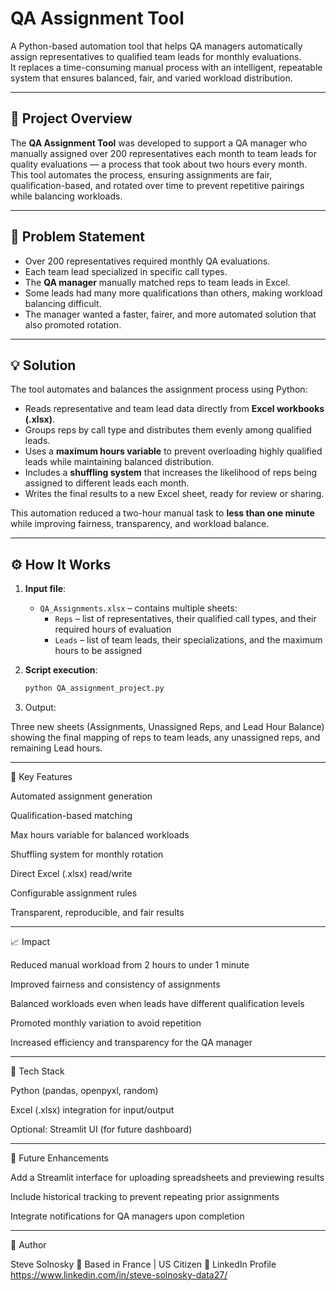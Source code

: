 # QA Assignment Tool

A Python-based automation tool that helps QA managers automatically assign representatives to qualified team leads for monthly evaluations.  
It replaces a time-consuming manual process with an intelligent, repeatable system that ensures balanced, fair, and varied workload distribution.

---

## 🧩 Project Overview

The **QA Assignment Tool** was developed to support a QA manager who manually assigned over 200 representatives each month to team leads for quality evaluations — a process that took about two hours every month.  
This tool automates the process, ensuring assignments are fair, qualification-based, and rotated over time to prevent repetitive pairings while balancing workloads.

---

## 🎯 Problem Statement

- Over 200 representatives required monthly QA evaluations.  
- Each team lead specialized in specific call types.  
- The **QA manager** manually matched reps to team leads in Excel.  
- Some leads had many more qualifications than others, making workload balancing difficult.  
- The manager wanted a faster, fairer, and more automated solution that also promoted rotation.

---

## 💡 Solution

The tool automates and balances the assignment process using Python:
- Reads representative and team lead data directly from **Excel workbooks (.xlsx)**.  
- Groups reps by call type and distributes them evenly among qualified leads.  
- Uses a **maximum hours variable** to prevent overloading highly qualified leads while maintaining balanced distribution.  
- Includes a **shuffling system** that increases the likelihood of reps being assigned to different leads each month.  
- Writes the final results to a new Excel sheet, ready for review or sharing.  

This automation reduced a two-hour manual task to **less than one minute** while improving fairness, transparency, and workload balance.

---

## ⚙️ How It Works

1. **Input file**:  
   - `QA_Assignments.xlsx` – contains multiple sheets:
     - `Reps` – list of representatives, their qualified call types, and their required hours of evaluation 
     - `Leads` – list of team leads, their specializations, and the maximum hours to be assigned 

2. **Script execution**:
   ```bash
   python QA_assignment_project.py

3. Output:

Three new sheets (Assignments, Unassigned Reps, and Lead Hour Balance) showing the final mapping of reps to team leads, any unassigned reps, and remaining Lead hours.





---

🧠 Key Features

Automated assignment generation

Qualification-based matching

Max hours variable for balanced workloads

Shuffling system for monthly rotation

Direct Excel (.xlsx) read/write

Configurable assignment rules

Transparent, reproducible, and fair results



---

📈 Impact

Reduced manual workload from 2 hours to under 1 minute

Improved fairness and consistency of assignments

Balanced workloads even when leads have different qualification levels

Promoted monthly variation to avoid repetition

Increased efficiency and transparency for the QA manager



---

🧰 Tech Stack

Python (pandas, openpyxl, random)

Excel (.xlsx) integration for input/output

Optional: Streamlit UI (for future dashboard)



---

🚀 Future Enhancements

Add a Streamlit interface for uploading spreadsheets and previewing results

Include historical tracking to prevent repeating prior assignments

Integrate notifications for QA managers upon completion



---

👤 Author

Steve Solnosky
📍 Based in France | US Citizen
💼 LinkedIn Profile https://www.linkedin.com/in/steve-solnosky-data27/
